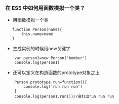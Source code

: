 ### 在 ES5 中如何用函数模拟一个类？
* 用函数模拟一个类
```
   function Person(name){
       this.name=name
   }
```
* 生成实例的时候用new关键字
```
    var person1=new Person('bomber')
    console.log(person1)
```
* 还可以定义在构造函数的prototype对象之上
```
    Person.prototype.run=function(){
        console.log('run run run')
    }
    console.log(person1.run())//会打出run run run
```
